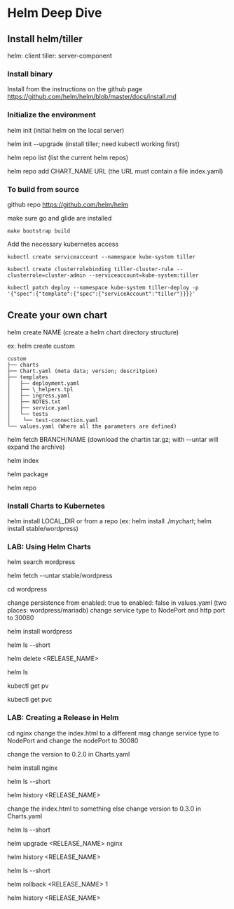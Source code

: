 # Helm Deep Dive

## Install helm/tiller

helm: client
tiller: server-component

### Install binary

Install from the instructions on the github page
<https://github.com/helm/helm/blob/master/docs/install.md>

### Initialize the environment

helm init (initial helm on the local server)

helm init --upgrade (install tiller; need kubectl working first)

helm repo list (list the current helm repos)

helm repo add CHART_NAME URL (the URL must contain a file index.yaml)

### To build from source

github repo <https://github.com/helm/helm>

make sure go and glide are installed

`make bootstrap build`

Add the necessary kubernetes access

`kubectl create serviceaccount --namespace kube-system tiller`

`kubectl create clusterrolebinding tiller-cluster-rule --clusterrole=cluster-admin --serviceaccount=kube-system:tiller`

`kubectl patch deploy --namespace kube-system tiller-deploy -p '{"spec":{"template":{"spec":{"serviceAccount":"tiller"}}}}'`

## Create your own chart

helm create NAME (create a helm chart directory structure)

ex: helm create custom

```console
custom
├── charts
├── Chart.yaml (meta data; version; descritpion)
├── templates
│   ├── deployment.yaml
│   ├── \_helpers.tpl
│   ├── ingress.yaml
│   ├── NOTES.txt
│   ├── service.yaml
│   └── tests
│    └── test-connection.yaml
└── values.yaml (Where all the parameters are defined)
```

helm fetch BRANCH/NAME (download the chartin tar.gz; with --untar will expand the archive)

helm index

helm package

helm repo

### Install Charts to Kubernetes

helm install LOCAL_DIR or from a repo (ex: helm install ./mychart; helm install stable/wordpress)

### LAB: Using Helm Charts

helm search wordpress

helm fetch --untar stable/wordpress

cd wordpress

change persistence from enabled: true to enabled: false in values.yaml (two places: wordpress/mariadb)
change service type to NodePort and http port to 30080

helm install wordpress

helm ls --short

helm delete <RELEASE_NAME>

helm ls

kubectl get pv

kubectl get pvc

### LAB: Creating a Release in Helm

cd nginx
change the index.html to a different msg
change service type to NodePort and change the nodePort to 30080

change the version to 0.2.0 in Charts.yaml

helm install nginx

helm ls --short

helm history <RELEASE_NAME>

change the index.html to something else
change version to 0.3.0 in Charts.yaml

helm ls --short

helm upgrade <RELEASE_NAME> nginx

helm history <RELEASE_NAME>

helm ls --short

helm rollback <RELEASE_NAME> 1

helm history <RELEASE_NAME>